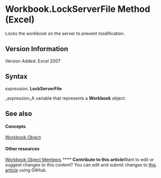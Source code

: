 
# Workbook.LockServerFile Method (Excel)

Locks the workbook on the server to prevent modification.


## Version Information

Version Added: Excel 2007 


## Syntax

 _expression_. **LockServerFile**

 _expression_A variable that represents a  **Workbook** object.


## See also


#### Concepts


 [Workbook Object](8c00aa60-c974-eed3-0812-3c9625eb0d4c.md)
#### Other resources


 [Workbook Object Members](dce102a3-25de-3ff4-2ce5-bc56e08baca7.md)
****   **Contribute to this article**Want to edit or suggest changes to this content? You can edit and submit changes to  [this article](https://github.com/jhershey00/VBA_Excel_Test/OpenXMLCon/articles/be0ac600-320e-0959-bc26-5f3f4a910f5e.md) using GitHub.

